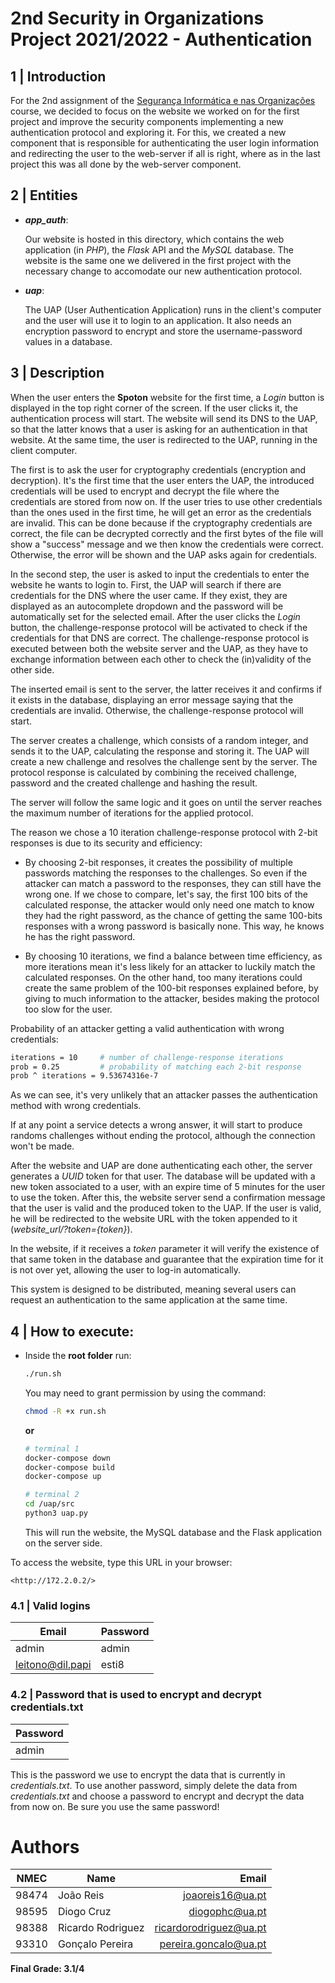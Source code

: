 # 2nd Security in Organizations Project 2021/2022 - **Authentication**

## **1 | Introduction**

For the 2nd assignment of the [Segurança Informática e nas Organizações](https://www.ua.pt/pt/uc/4143) course, we decided to focus on the website we worked on for the first project and improve the security components implementing a new authentication protocol and exploring it. For this, we created a new component that is responsible for authenticating the user login information and redirecting the user to the web-server if all is right, where as in the last project this was all done by the web-server component.



## **2 | Entities**

- ***app_auth***:

    Our website is hosted in this directory, which contains the web application (in *PHP*), the *Flask* API and the *MySQL* database. The website is the same one we delivered in the first project with the necessary change to accomodate our new authentication protocol.

- ***uap***:

    The UAP (User Authentication Application) runs in the client's computer and the user will use it to login to an application. It also needs an encryption password to encrypt and store the username-password values in a database.





## **3 | Description**

When the user enters the **Spoton** website for the first time, a *Login* button is displayed in the top right corner of the screen. If the user clicks it, the authentication process will start. The website will send its DNS to the UAP, so that the latter knows that a user is asking for an authentication in that website. At the same time, the user is redirected to the UAP, running in the client computer.

The first is to ask the user for cryptography credentials (encryption and decryption). It's the first time that the user enters the UAP, the introduced credentials will be used to encrypt and decrypt the file where the credentials are stored from now on. If the user tries to use other credentials than the ones used in the first time, he will get an error as the credentials are invalid. This can be done because if the cryptography credentials are correct, the file can be decrypted correctly and the first bytes of the file will show a "success" message and we then know the credentials were correct. Otherwise, the error will be shown and the UAP asks again for credentials.

In the second step, the user is asked to input the credentials to enter the website he wants to login to. First, the UAP will search if there are credentials for the DNS where the user came. If they exist, they are displayed as an autocomplete dropdown and the password will be automatically set for the selected email.  After the user clicks the *Login* button, the challenge-response protocol will be activated to check if the credentials for that DNS are correct. The challenge-response protocol is executed between both the website server and the UAP, as they have to exchange information between each other to check the (in)validity of the other side.

The inserted email is sent to the server, the latter receives it and confirms if it exists in the database, displaying an error message saying that the credentials are invalid. Otherwise, the challenge-response protocol will start.

The server creates a challenge, which consists of a random integer, and sends it to the UAP, calculating the response and storing it. The UAP will create a new challenge and resolves the challenge sent by the server. The protocol response is calculated by combining the received challenge, password and the created challenge and hashing the result.

The server will follow the same logic and it goes on until the server reaches the maximum number of iterations for the applied protocol.

The reason we chose a 10 iteration challenge-response protocol with 2-bit responses is due to its security and efficiency:

- By choosing 2-bit responses, it creates the possibility of multiple passwords matching the responses to the challenges. So even if the attacker can match a password to the responses, they can still have the wrong one. If we chose to compare, let's say, the first 100 bits of the calculated response, the attacker would only need one match to know they had the right password, as the chance of getting the same 100-bits responses with a wrong password is basically none. This way, he knows he has the right password.

- By choosing 10 iterations, we find a balance between time efficiency, as more iterations mean it's less likely for an attacker to luckily match the calculated responses. On the other hand, too many iterations could create the same problem of the 100-bit responses explained before, by giving to much information to the attacker, besides making the protocol too slow for the user.

Probability of an attacker getting a valid authentication with wrong credentials:

```bash
iterations = 10     # number of challenge-response iterations
prob = 0.25         # probability of matching each 2-bit response 
prob ^ iterations = 9.53674316e-7
```

As we can see, it's very unlikely that an attacker passes the authentication method with wrong credentials.

If at any point a service detects a wrong answer, it will start to produce randoms challenges without ending the protocol, although the connection won't be made.

After the website and UAP are done authenticating each other, the server generates a *UUID* token for that user. The database will be updated with a new token associated to a user, with an expire time of 5 minutes for the user to use the token. After this, the website server send a confirmation message that the user is valid and the produced token to the UAP. If the user is valid, he will be redirected to the website URL with the token appended to it (*website_url/?token={token}*).

In the website, if it receives a *token* parameter it will verify the existence of that same token in the database and guarantee that the expiration time for it is not over yet, allowing the user to log-in automatically.

This system is designed to be distributed, meaning several users can request an authentication to the same application at the same time.





## **4 | How to execute:**

- Inside the **root folder** run:

    ```bash
    ./run.sh
    ```

    You may need to grant permission by using the command:

    ```bash
    chmod -R +x run.sh
    ```

    **or**

    ```bash
    # terminal 1
    docker-compose down
    docker-compose build
    docker-compose up
    
    # terminal 2
    cd /uap/src
    python3 uap.py
    ```

    This will run the website, the MySQL database and the Flask application on the server side.

To access the website, type this URL in your browser:

```
<http://172.2.0.2/>
```

### **4.1 | Valid logins**

| Email            | Password |
| ---------------- | -------- |
| admin            | admin    |
| leitono@dil.papi | esti8    |

### **4.2 | Password that is used to encrypt and decrypt credentials.txt**

| Password |
| -------- |
| admin    |

This is the password we use to encrypt the data that is currently in *credentials.txt*.
To use another password, simply delete the data from *credentials.txt* and choose a password to encrypt and decrypt the data from now on.
Be sure you use the same password!

#  

# **Authors**

| NMEC  | Name              |                   Email  |
| ----- | ----------------- | -----------------------: |
| 98474 | João Reis         |       joaoreis16@ua.pt   |
| 98595 | Diogo Cruz        |         diogophc@ua.pt   |
| 98388 | Ricardo Rodriguez | ricardorodriguez@ua.pt   |
| 93310 | Gonçalo Pereira   |  pereira.goncalo@ua.pt   |

**Final Grade: 3.1/4**

